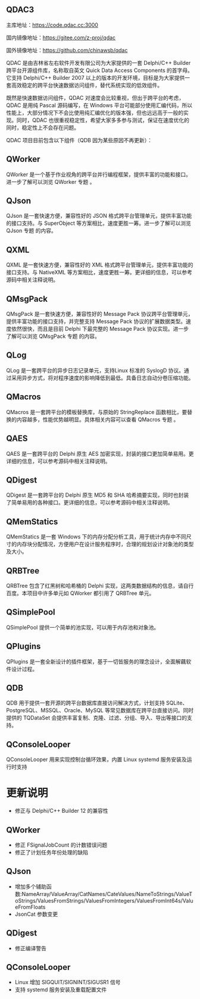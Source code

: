 ## QDAC3

主库地址：https://code.qdac.cc:3000

国内镜像地址：https://gitee.com/z-proj/qdac

国外镜像地址：https://github.com/chinawsb/qdac

QDAC 是由吉林省左右软件开发有限公司为大家提供的一套 Delphi/C++ Builder 跨平台开源组件库，名称取自英文 Quick Data Access Components 的首字母。它支持 Delphi/C++ Builder 2007 以上的版本的开发环境，目标是为大家提供一套高效稳定的跨平台快速数据访问组件，替代系统实现的低效组件。

既然是快速数据访问组件，QDAC 对速度会比较重视，但出于跨平台的考虑，QDAC 是用纯 Pascal 源码编写，在 Windows 平台可能部分使用汇编代码，所以性能上，大部分情况下不会比使用纯汇编优化的版本强，但也远远高于一般的实现。同时，QDAC 也很重视稳定性，希望大家多多参与测试，保证在速度优化的同时，稳定性上不会存在问题。

QDAC 项目目前包含以下组件（QDB 因为某些原因不再更新）：

## QWorker

QWorker 是一个基于作业视角的跨平台并行编程框架，提供丰富的功能和接口。进一步了解可以浏览 QWorker 专题 。

## QJson

QJson 是一套快速方便，兼容性好的 JSON 格式跨平台管理单元，提供丰富功能的接口支持。与 SuperObject 等方案相比，速度更胜一筹。进一步了解可以浏览 QJson 专题 的内容。

## QXML

QXML 是一套快速方便，兼容性好的 XML 格式跨平台管理单元，提供丰富功能的接口支持。与 NativeXML 等方案相比，速度更胜一筹。更详细的信息，可以参考源码中相关注释说明。

## QMsgPack

QMsgPack 是一套快速方便，兼容性好的 Message Pack 协议跨平台管理单元，提供丰富功能的接口支持，并完整支持 Message Pack 协议的扩展数据类型。速度依然很快，而且是目前 Delphi 下最完整的 Message Pack 协议实现。进一步了解可以浏览 QMsgPack 专题 的内容。

## QLog

QLog 是一套跨平台的异步日志记录单元，支持Linux 标准的 SyslogD 协议。通过采用异步方式，将对程序速度的影响降低到最低。具备日志自动分卷压缩功能。

## QMacros

QMacros 是一套跨平台的模板替换库，与原始的 StringReplace 函数相比，要替换的内容越多，性能优势越明显。具体相关内容可以查看 QMacros 专题 。

## QAES

QAES 是一套跨平台的 Delphi 原生 AES 加密实现，封装的接口更加简单易用。更详细的信息，可以参考源码中相关注释说明。

## QDigest

QDigest 是一套跨平台的 Delphi 原生 MD5 和 SHA 哈希摘要实现，同时也封装了简单易用的各种接口。更详细的信息，可以参考源码中相关注释说明。

## QMemStatics

QMemStatics 是一套 Windows 下的内存分配分析工具，用于统计内存中不同尺寸的内存块分配情况，方便用户在设计服务程序时，合理的规划设计对象池的类型及大小。

## QRBTree

QRBTree 包含了红黑树和哈希桶的 Delphi 实现，这两类数据结构的信息，请自行百度。本项目中许多单元如 QWorker 都引用了 QRBTree 单元。

## QSimplePool

QSimplePool 提供一个简单的池实现，可以用于内存池和对象池。

## QPlugins

QPlugins  是一套全新设计的插件框架，基于一切皆服务的理念设计，全面解藕软件设计过程。

## QDB

QDB 用于提供一套开源的跨平台数据库直接访问解决方式，计划支持 SQLite、 PostgreSQL、MSSQL、Oracle、MySQL 等常见数据库在跨平台直接访问。同时提供的 TQDataSet 会提供丰富复制、克隆、过滤、分组、导入、导出等接口的支持。

## QConsoleLooper
QConsoleLooper 用来实现控制台循环效果，内置 Linux systemd 服务安装及运行时支持

# 更新说明

* 修正与 Delphi/C++ Builder 12 的兼容性
## QWorker

* 修正 FSignalJobCount 的计数错误问题
* 修正了计划任务年份处理的缺陷
## QJson
* 增加多个辅助函数:NameArray/ValueArray/CatNames/CateValues/NameToStrings/ValueToStrings/ValuesFromStrings/ValuesFromIntegers/ValuesFromInt64s/ValueFromFloats
* JsonCat 参数变更
## QDigest
* 修正编译警告
## QConsoleLooper
* Linux 增加 SIGQUIT/SIGNINT/SIGUSR1 信号
* 支持 systemd 服务安装及重载配置文件